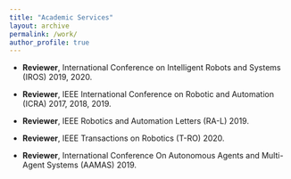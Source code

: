```yaml
---
title: "Academic Services"
layout: archive
permalink: /work/
author_profile: true
---
```


<!-- # <i>Academic Services</i> -->

* <b>Reviewer</b>, International Conference on Intelligent Robots and Systems (IROS) 2019, 2020.

* <b>Reviewer</b>, IEEE International Conference on Robotic and Automation (ICRA) 2017, 2018, 2019.

* <b>Reviewer</b>, IEEE Robotics and Automation Letters (RA-L) 2019.

* <b>Reviewer</b>, IEEE Transactions on Robotics (T-RO) 2020.

* <b>Reviewer</b>, International Conference On Autonomous Agents and Multi-Agent Systems (AAMAS) 2019.

